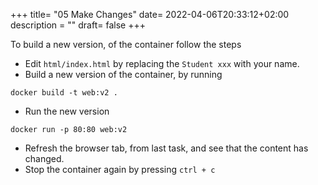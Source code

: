 +++
title= "05 Make Changes"
date= 2022-04-06T20:33:12+02:00
description = ""
draft= false
+++

To build a new version, of the container follow the steps 

- Edit `html/index.html` by replacing the `Student xxx` with your name.
- Build a new version of the container, by running 
```
docker build -t web:v2 .
``` 
- Run the new version 
```
docker run -p 80:80 web:v2
```
- Refresh the browser tab, from last task, and see that the content has changed.
- Stop the container again by pressing `ctrl + c`

